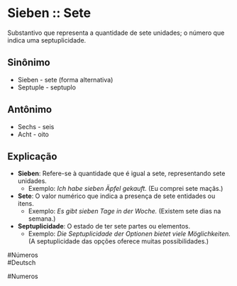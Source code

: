 # Sieben :: Sete
Substantivo que representa a quantidade de sete unidades; o número que indica uma septuplicidade.

## Sinônimo
- Sieben - sete (forma alternativa)  
- Septuple - septuplo  

## Antônimo
- Sechs - seis  
- Acht - oito  

## Explicação
- **Sieben**: Refere-se à quantidade que é igual a sete, representando sete unidades.
  - Exemplo: *Ich habe sieben Äpfel gekauft.* (Eu comprei sete maçãs.)
- **Sete**: O valor numérico que indica a presença de sete entidades ou itens.
  - Exemplo: *Es gibt sieben Tage in der Woche.* (Existem sete dias na semana.)
- **Septuplicidade**: O estado de ter sete partes ou elementos.
  - Exemplo: *Die Septuplicidade der Optionen bietet viele Möglichkeiten.* (A septuplicidade das opções oferece muitas possibilidades.)

#Números  
#Deutsch


#Numeros